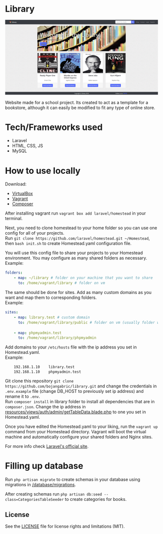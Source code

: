 # Library
![Library_screenshot](library.gif)

Website made for a school project. Its created to act as a template for a bookstore, although it can easily be modified to fit any type of online store.

# Tech/Frameworks used
- Laravel
- HTML, CSS, JS
- MySQL

# How to use locally

Download:
- [VirtualBox](https://www.virtualbox.org/wiki/Downloads)
- [Vagrant](https://www.vagrantup.com/)
- [Composer](https://getcomposer.org/)

After installing vagrant run `vagrant box add laravel/homestead` in your terminal.

Next, you need to clone homestead to your home folder so you can use one config for all of your projects. <br>Run `git clone https://github.com/laravel/homestead.git ~/Homestead`, then `bash init.sh` to create Homestead.yaml configuration file.

You will use this config file to share your projects to your Homestead environment. You may configure as many shared folders as necessary.<br>
Example:
```yaml
folders:
    - map: ~/library # folder on your machine that you want to share
      to: /home/vagrant/library # folder on vm
```

The same should be done for sites. Add as many custom domains as you want and map them to corresponding folders.<br>
Example:
```yaml
sites:
    - map: library.test # custom domain
      to: /home/vagrant/library/public # folder on vm (usually folder with index.html file)

    - map: phpmyadmin.test
      to: /home/vagrant/library/phpmyadmin
```

Add domains to your `/etc/hosts` file with the ip address you set in Homestead.yaml.<br>
Example:
```hosts
    192.168.1.10    library.test
    192.168.1.10    phpmyadmin.test
```
Git clone this repository `git clone https://github.com/bojangabric/library.git` and change the credentials in `.env.example` file (change DB_HOST to previously set ip address) and rename it to `.env`. <br>Run `composer install` in library folder to install all dependencies that are in `composer.json`. Change the ip address in [resources/views/auth/admin/getTableData.blade.php](resources/views/auth/admin/getTableData.blade.php) to one you set in Homestead.yaml.

Once you have edited the Homestead.yaml to your liking, run the `vagrant up` command from your Homestead directory. Vagrant will boot the virtual machine and automatically configure your shared folders and Nginx sites.

For more info check [Laravel's official site](https://laravel.com/docs/5.7/homestead).

# Filling up database

Run `php artisan migrate` to create schemas in your database using migrations in [/database/migrations](/database/migrations).

After creating schemas run `php artisan db:seed --class=CategoriesTableSeeder` to create categories for books.

## License
See the [LICENSE](LICENSE) file for license rights and limitations (MIT).
